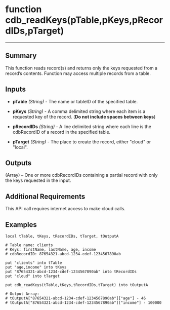# function cdb_readKeys(pTable,pKeys,pRecordIDs,pTarget)
---
## Summary
This function reads record(s) and returns only the keys requested from a record’s contents. Function may access multiple records from a table.

## Inputs
* **pTable** *(String)* - The name or tableID of the specified table.

* **pKeys** *(String)* - A comma delimited string where each item is a requested key of the record. (**Do not include spaces between keys**)

* **pRecordIDs** *(String)* - A line delimited string where each line is the cdbRecordID of a record in the specified table.

* **pTarget** *(String)* - The place to create the record, either "cloud" or "local".

## Outputs
(Array) – One or more cdbRecordIDs containing a partial record with only the keys requested in the input.

## Additional Requirements
This API call requires internet access to make cloud calls.

## Examples
```
local tTable, tKeys, tRecordIDs, tTarget, tOutputA

# Table name: clients
# Keys: firstName, lastName, age, income
# cdbRecordID: 87654321-abcd-1234-cdef-1234567890ab

put "clients" into tTable
put "age,income" into tKeys
put "87654321-abcd-1234-cdef-1234567890ab" into tRecordIDs
put "cloud" into tTarget
     
put cdb_readKeys(tTable,tKeys,tRecordIDs,tTarget) into tOutputA

# Output Array:
# tOutputA["87654321-abcd-1234-cdef-1234567890ab"]["age"] - 46
# tOutputA["87654321-abcd-1234-cdef-1234567890ab"]["income"] - 100000
```
